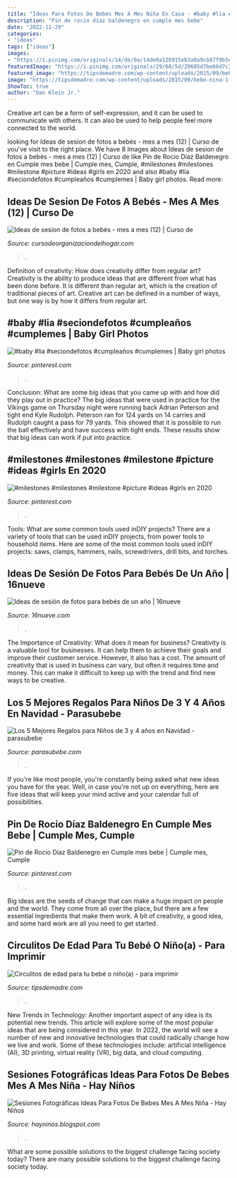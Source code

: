 ```yaml
---
title: "Ideas Para Fotos De Bebés Mes A Mes Niña En Casa - #baby #lia #seciondefotos #cumpleaños #cumplemes"
description: "Pin de rocio díaz baldenegro en cumple mes bebe"
date: "2022-11-29"
categories:
- "ideas"
tags: ["ideas"]
images:
- "https://i.pinimg.com/originals/14/de/0a/14de0a128915eb3a0a9cb87f9b5e8e58.jpg"
featuredImage: "https://i.pinimg.com/originals/29/68/5d/29685d7be66d7c2fd0376ecc512ded47.jpg"
featured_image: "https://tipsdemadre.com/wp-content/uploads/2015/09/bebe-nina-1-mes.jpg"
image: "https://tipsdemadre.com/wp-content/uploads/2015/09/bebe-nina-1-mes.jpg"
ShowToc: true
author: "Dan Klein Jr."
---
```



Creative art can be a form of self-expression, and it can be used to communicate with others. It can also be used to help people feel more connected to the world.

	

		
looking for Ideas de sesion de fotos a bebés - mes a mes (12) | Curso de you've visit to the right place. We have 8 Images about Ideas de sesion de fotos a bebés - mes a mes (12) | Curso de like Pin de Rocio Díaz Baldenegro en Cumple mes bebe | Cumple mes, Cumple, #milestones #milestones #milestone #picture #ideas #girls en 2020 and also #baby #lia #seciondefotos #cumpleaños #cumplemes | Baby girl photos. Read more:
		
    
## Ideas De Sesion De Fotos A Bebés - Mes A Mes (12) | Curso De

<img loading=lazy src="https://cursodeorganizaciondelhogar.com/wp-content/uploads/2016/09/Ideas-de-sesion-de-fotos-a-bebés-mes-a-mes-12.jpg" onerror="this.onerror=null;this.src='https://tse3.mm.bing.net/th?id=OIP.kqm25FmIr9jviEUPKt59LQHaJ2&amp;pid=15.1';" alt="Ideas de sesion de fotos a bebés - mes a mes (12) | Curso de">

_Source: cursodeorganizaciondelhogar.com_

>. 

	

Definition of creativity: How does creativity differ from regular art?
Creativity is the ability to produce ideas that are different from what has been done before. It is different than regular art, which is the creation of traditional pieces of art. Creative art can be defined in a number of ways, but one way is by how it differs from regular art.

    
## #baby #lia #seciondefotos #cumpleaños #cumplemes | Baby Girl Photos

<img loading=lazy src="https://i.pinimg.com/originals/14/de/0a/14de0a128915eb3a0a9cb87f9b5e8e58.jpg" onerror="this.onerror=null;this.src='https://tse3.mm.bing.net/th?id=OIP.5leD8wdzURLI1SMr8laBcwHaF_&amp;pid=15.1';" alt="#baby #lia #seciondefotos #cumpleaños #cumplemes | Baby girl photos">

_Source: pinterest.com_

>. 

	

Conclusion: What are some big ideas that you came up with and how did they play out in practice?
The big ideas that were used in practice for the Vikings game on Thursday night were running back Adrian Peterson and tight end Kyle Rudolph. Peterson ran for 124 yards on 14 carries and Rudolph caught a pass for 79 yards. This showed that it is possible to run the ball effectively and have success with tight ends. These results show that big ideas can work if put into practice.

    
## #milestones #milestones #milestone #picture #ideas #girls En 2020

<img loading=lazy src="https://i.pinimg.com/originals/17/c4/f4/17c4f41ca6c997c5c9b99ae9d7b8ce1b.png" onerror="this.onerror=null;this.src='https://tse3.mm.bing.net/th?id=OIP.8nWL4wx7VshDvdHCuuZfMAHaHa&amp;pid=15.1';" alt="#milestones #milestones #milestone #picture #ideas #girls en 2020">

_Source: pinterest.com_

>. 

	

Tools: What are some common tools used inDIY projects?
There are a variety of tools that can be used inDIY projects, from power tools to household items. Here are some of the most common tools used inDIY projects: saws, clamps, hammers, nails, screwdrivers, drill bits, and torches.

    
## Ideas De Sesión De Fotos Para Bebés De Un Año | 16nueve

<img loading=lazy src="https://www.16nueve.com/wp-content/uploads/2019/08/Ideas-de-sesion-de-fotos-para-bebes.jpg" onerror="this.onerror=null;this.src='https://tse2.mm.bing.net/th?id=OIP.1kmmjLmE56vxdGYtfuFiXwHaE0&amp;pid=15.1';" alt="Ideas de sesión de fotos para bebés de un año | 16nueve">

_Source: 16nueve.com_

>. 

	

The Importance of Creativity: What does it mean for business?
Creativity is a valuable tool for businesses. It can help them to achieve their goals and improve their customer service. However, it also has a cost. The amount of creativity that is used in business can vary, but often it requires time and money. This can make it difficult to keep up with the trend and find new ways to be creative.

    
## Los 5 Mejores Regalos Para Niños De 3 Y 4 Años En Navidad - Parasubebe

<img loading=lazy src="https://www.parasubebe.com/wp-content/uploads/2016/12/regalos_navidad.jpg" onerror="this.onerror=null;this.src='https://tse2.mm.bing.net/th?id=OIP.SZr7W6M2uwum1_5Sq_1f6wHaFj&amp;pid=15.1';" alt="Los 5 Mejores Regalos para Niños de 3 y 4 años en Navidad - parasubebe">

_Source: parasubebe.com_

>. 

	

If you're like most people, you're constantly being asked what new ideas you have for the year. Well, in case you're not up on everything, here are five ideas that will keep your mind active and your calendar full of possibilities. 

    
## Pin De Rocio Díaz Baldenegro En Cumple Mes Bebe | Cumple Mes, Cumple

<img loading=lazy src="https://i.pinimg.com/originals/29/68/5d/29685d7be66d7c2fd0376ecc512ded47.jpg" onerror="this.onerror=null;this.src='https://tse1.mm.bing.net/th?id=OIP.wKj_xikWhcXVkq0UGht6pwHaFj&amp;pid=15.1';" alt="Pin de Rocio Díaz Baldenegro en Cumple mes bebe | Cumple mes, Cumple">

_Source: pinterest.com_

>. 

	

Big ideas are the seeds of change that can make a huge impact on people and the world. They come from all over the place, but there are a few essential ingredients that make them work. A bit of creativity, a good idea, and some hard work are all you need to get started.

    
## Circulitos De Edad Para Tu Bebé O Niño(a) - Para Imprimir

<img loading=lazy src="https://tipsdemadre.com/wp-content/uploads/2015/09/bebe-nina-1-mes.jpg" onerror="this.onerror=null;this.src='https://tse4.mm.bing.net/th?id=OIP.0F1po49fF93Etr_EP_IjSgHaJI&amp;pid=15.1';" alt="Circulitos de edad para tu bebé o niño(a) - para imprimir">

_Source: tipsdemadre.com_

>. 

	

New Trends in Technology: Another important aspect of any idea is its potential new trends. This article will explore some of the most popular ideas that are being considered in this year.
In 2022, the world will see a number of new and innovative technologies that could radically change how we live and work. Some of these technologies include: artificial intelligence (AI), 3D printing, virtual reality (VR), big data, and cloud computing.

    
## Sesiones Fotográficas Ideas Para Fotos De Bebes Mes A Mes Niña - Hay Niños

<img loading=lazy src="https://i.ytimg.com/vi/6W6SXiCDZCY/maxresdefault.jpg" onerror="this.onerror=null;this.src='https://tse3.mm.bing.net/th?id=OIP.QJQguHZhoFFf3vbaRaT-dwHaEK&amp;pid=15.1';" alt="Sesiones Fotográficas Ideas Para Fotos De Bebes Mes A Mes Niña - Hay Niños">

_Source: hayninos.blogspot.com_

>. 

	

What are some possible solutions to the biggest challenge facing society today?
There are many possible solutions to the biggest challenge facing society today.

